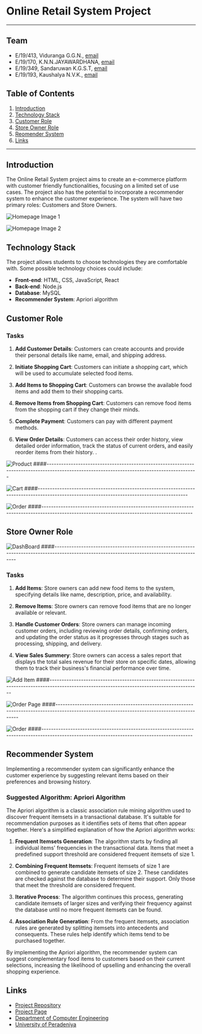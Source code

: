 # Online Retail System Project

---

<!-- 
This is a sample image, to show how to add images to your page. To learn more options, please refer [this](https://projects.ce.pdn.ac.lk/docs/faq/how-to-add-an-image/)

![Sample Image](./images/sample.png)
 -->



## Team
-  E/19/413, Viduranga G.G.N., [email](mailto:e19413@eng.pdn.ac.lk)
-  E/19/170, K.N.N.JAYAWARDHANA, [email](mailto:e19170@eng.pdn.ac.lk)
-  E/19/349, Sandaruwan K.G.S.T, [email](mailto:e19349@eng.pdn.ac.lk)
-  E/19/193, Kaushalya N.V.K., [email](mailto:e19193@eng.pdn.ac.lk)

## Table of Contents
1. [Introduction](#introduction)
2. [Technology Stack](#technology-stack)
3. [Customer Role](#customer-role)
4. [Store Owner Role](#store-owner-role)
4. [Reomender System](#recommender-system)
2. [Links](#links)

---

## Introduction

 The Online Retail System project aims to create an e-commerce platform with customer friendly functionalities, focusing on a limited set of use cases. The project also has the potential to incorporate a recommender system to enhance the customer experience. The system will have two primary roles: Customers and Store Owners.
 
![Homepage Image 1](./images/Homepage.png)

![Homepage Image 2](./images/Categories.png)

## Technology Stack

The project allows students to choose technologies they are comfortable with. Some possible technology choices could include:

- **Front-end**: HTML, CSS, JavaScript, React
- **Back-end**: Node.js
- **Database**: MySQL
- **Recommender System**: Apriori algorithm

## Customer Role

### Tasks

1. **Add Customer Details**: Customers can create accounts and provide their personal details like name, email, and shipping address.

2. **Initiate Shopping Cart**: Customers can initiate a shopping cart, which will be used to accumulate selected food items.

3. **Add Items to Shopping Cart**: Customers can browse the available food items and add them to their shopping carts.

4. **Remove Items from Shopping Cart**: Customers can remove food items from the shopping cart if they change their minds.

5. **Complete Payment**:  Customers can pay with different payment methods.

6. **View Order Details**:  Customers can access their order history, view detailed order information, track the status of current orders, and easily reorder items from their history. .

![Product](./images/Product-Page.png)
####--------------------------------------------------------------------------------------------------------------------------------------------

![Cart](./images/Cart.png)
####--------------------------------------------------------------------------------------------------------------------------------------------

![Order](./images/order-details-customer.png)
####--------------------------------------------------------------------------------------------------------------------------------------------

## Store Owner Role
![DashBoard](./images/Seller-Dashboard.png)
####--------------------------------------------------------------------------------------------------------------------------------------------

### Tasks

1. **Add Items**: Store owners can add new food items to the system, specifying details like name, description, price, and availability.

2. **Remove Items**: Store owners can remove food items that are no longer available or relevant.

3. **Handle Customer Orders**: Store owners can manage incoming customer orders, including reviewing order details, confirming orders, and updating the order status as it progresses through stages such as processing, shipping, and delivery.

4. **View Sales Summery**: Store owners can access a sales report that displays the total sales revenue for their store on specific dates, allowing them to track their business's financial performance over time.

![Add Item](./images/Add-Product.png)
####--------------------------------------------------------------------------------------------------------------------------------------------

![Order Page](./images/Seller-Order-Handle.png)
####--------------------------------------------------------------------------------------------------------------------------------------------

![Order](./images/order-details-customer.png)
####--------------------------------------------------------------------------------------------------------------------------------------------


## Recommender System

Implementing a recommender system can significantly enhance the customer experience by suggesting relevant items based on their preferences and browsing history.

### Suggested Algorithm: Apriori Algorithm

The Apriori algorithm is a classic association rule mining algorithm used to discover frequent itemsets in a transactional database. It's suitable for recommendation purposes as it identifies sets of items that often appear together. Here's a simplified explanation of how the Apriori algorithm works:

1. **Frequent Itemsets Generation**: The algorithm starts by finding all individual items' frequencies in the transactional data. Items that meet a predefined support threshold are considered frequent itemsets of size 1.

2. **Combining Frequent Itemsets**: Frequent itemsets of size 1 are combined to generate candidate itemsets of size 2. These candidates are checked against the database to determine their support. Only those that meet the threshold are considered frequent.

3. **Iterative Process**: The algorithm continues this process, generating candidate itemsets of larger sizes and verifying their frequency against the database until no more frequent itemsets can be found.

4. **Association Rule Generation**: From the frequent itemsets, association rules are generated by splitting itemsets into antecedents and consequents. These rules help identify which items tend to be purchased together.

By implementing the Apriori algorithm, the recommender system can suggest complementary food items to customers based on their current selections, increasing the likelihood of upselling and enhancing the overall shopping experience.

## Links

- [Project Repository](https://github.com/cepdnaclk/e19-co227-Online-Retail-System)
- [Project Page](https://cepdnaclk.github.io/e19-co227-Online-Retail-System/)
- [Department of Computer Engineering](http://www.ce.pdn.ac.lk/)
- [University of Peradeniya](https://eng.pdn.ac.lk/)


[//]: # (Please refer this to learn more about Markdown syntax)
[//]: # (https://github.com/adam-p/markdown-here/wiki/Markdown-Cheatsheet)
